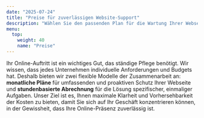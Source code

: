 ```yaml
---
date: "2025-07-24"
title: "Preise für zuverlässigen Website-Support"
description: "Wählen Sie den passenden Plan für die Wartung Ihrer Webseite oder nutzen Sie unsere stundenbasierten Dienste für flexible Anpassungen. Keine versteckten Kosten."
menu:
  top:
    weight: 40
    name: "Preise"
---
```


Ihr Online-Auftritt ist ein wichtiges Gut, das ständige Pflege benötigt. Wir wissen, dass jedes Unternehmen individuelle Anforderungen und Budgets hat. Deshalb bieten wir zwei flexible Modelle der Zusammenarbeit an: **monatliche Pläne** für umfassenden und proaktiven Schutz Ihrer Webseite und **stundenbasierte Abrechnung** für die Lösung spezifischer, einmaliger Aufgaben. Unser Ziel ist es, Ihnen maximale Klarheit und Vorhersehbarkeit der Kosten zu bieten, damit Sie sich auf Ihr Geschäft konzentrieren können, in der Gewissheit, dass Ihre Online-Präsenz zuverlässig ist.
